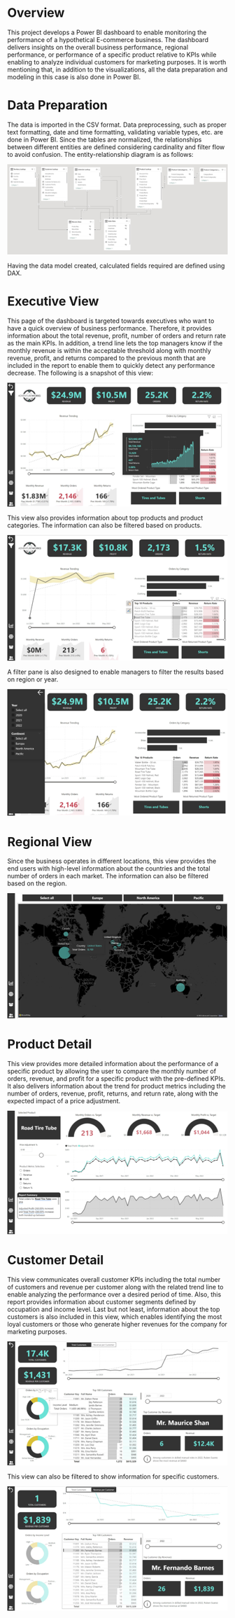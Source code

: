 # Overview

This project develops a Power BI dashboard to enable monitoring the performance of a hypothetical E-commerce business. The dashboard delivers insights on the overall business performance, regional performance, or performance of a specific product relative to KPIs while enabling to analyze individual customers for marketing purposes. It is worth mentioning that, in addition to the visualizations, all the data preparation and modeling in this case is also done in Power BI.


# Data Preparation
The data is imported in the CSV format. Data preprocessing, such as proper text formatting, date and time formatting, validating variable types, etc. are done in Power BI. Since the tables are normalized, the relationships between different entities are defined considering cardinality and filter flow to avoid confusion. The entity-relationship diagram is as follows:

![alt text](https://github.com/Ramanvkl/BusinessIntelligence/blob/main/0.DataModel_ERD.jpg)

Having the data model created, calculated fields required are defined using DAX. 


# Executive View

This page of the dashboard is targeted towards executives who want to have a quick overview of business performance. Therefore, it provides information about the total revenue, profit, number of orders and return rate as the main KPIs. In addition, a trend line lets the top managers know if the monthly revenue is within the acceptable threshold along with monthly revenue, profit, and returns compared to the previous month that are included in the report to enable them to quickly detect any performance decrease. The following is a snapshot of this view:

![alt text](https://github.com/Ramanvkl/BusinessIntelligence/blob/main/1.ExecutiveViewSnapshot.jpg)

This view also provides information about top products and product categories. The information can also be filtered based on products.

![alt text](https://github.com/Ramanvkl/BusinessIntelligence/blob/main/1.Filters_Products.jpg)

A filter pane is also designed to enable managers to filter the results based on region or year.

![alt text](https://github.com/Ramanvkl/BusinessIntelligence/blob/main/1.Filters_ExecutiveView.jpg)


# Regional View

Since the business operates in different locations, this view provides the end users with high-level information about the countries and the total number of orders in each market. The information can also be filtered based on the region.

![alt text](https://github.com/Ramanvkl/BusinessIntelligence/blob/main/2.RegionalViewSnapshot.jpg)


# Product Detail

This view provides more detailed information about the performance of a specific product by allowing the user to compare the monthly number of orders, revenue, and profit for a specific product with the pre-defined KPIs. It also delivers information about the trend for product metrics including the number of orders, revenue, profit, returns, and return rate, along with the expected impact of a price adjustment. 

![alt text](https://github.com/Ramanvkl/BusinessIntelligence/blob/main/3.ProductViewSnapshot.jpg)


# Customer Detail

This view communicates overall customer KPIs including the total number of customers and revenue per customer along with the related trend line to enable analyzing the performance over a desired period of time. Also, this report provides information about customer segments defined by occupation and income level. Last but not least, information about the top customers is also included in this view, which enables identifying the most loyal customers or those who generate higher revenues for the company for marketing purposes. 

![alt text](https://github.com/Ramanvkl/BusinessIntelligence/blob/main/4.CustomersViewSnapshot.jpg)

This view can also be filtered to show information for specific customers. 

![alt text](https://github.com/Ramanvkl/BusinessIntelligence/blob/main/4.Filters_CustomersView.jpg)
